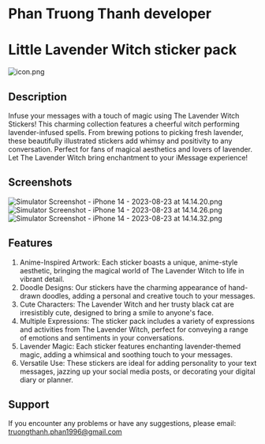 # Phan Truong Thanh developer


# Little Lavender Witch sticker pack
![icon.png](icon.png)

## Description
Infuse your messages with a touch of magic using The Lavender Witch Stickers! This charming collection features a cheerful witch performing lavender-infused spells. From brewing potions to picking fresh lavender, these beautifully illustrated stickers add whimsy and positivity to any conversation. Perfect for fans of magical aesthetics and lovers of lavender. Let The Lavender Witch bring enchantment to your iMessage experience!

## Screenshots

![Simulator Screenshot - iPhone 14 - 2023-08-23 at 14.14.20.png](Simulator%20Screenshot%20-%20iPhone%2014%20-%202023-08-23%20at%2014.14.20.png)
![Simulator Screenshot - iPhone 14 - 2023-08-23 at 14.14.26.png](Simulator%20Screenshot%20-%20iPhone%2014%20-%202023-08-23%20at%2014.14.26.png)
![Simulator Screenshot - iPhone 14 - 2023-08-23 at 14.14.32.png](Simulator%20Screenshot%20-%20iPhone%2014%20-%202023-08-23%20at%2014.14.32.png)

## Features

1. Anime-Inspired Artwork: Each sticker boasts a unique, anime-style aesthetic, bringing the magical world of The Lavender Witch to life in vibrant detail.
2. Doodle Designs: Our stickers have the charming appearance of hand-drawn doodles, adding a personal and creative touch to your messages.
3. Cute Characters: The Lavender Witch and her trusty black cat are irresistibly cute, designed to bring a smile to anyone's face.
4. Multiple Expressions: The sticker pack includes a variety of expressions and activities from The Lavender Witch, perfect for conveying a range of emotions and sentiments in your conversations.
5. Lavender Magic: Each sticker features enchanting lavender-themed magic, adding a whimsical and soothing touch to your messages.
6. Versatile Use: These stickers are ideal for adding personality to your text messages, jazzing up your social media posts, or decorating your digital diary or planner.

## Support

If you encounter any problems or have any suggestions, please  email: truongthanh.phan1996@gmail.com
